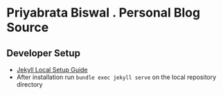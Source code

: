 # Priyabrata Biswal . Personal Blog Source

## Developer Setup

- [Jekyll Local Setup Guide](https://docs.github.com/en/pages/setting-up-a-github-pages-site-with-jekyll/testing-your-github-pages-site-locally-with-jekyll)
- After installation run `bundle exec jekyll serve` on the local repository directory